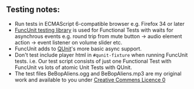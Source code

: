 Testing notes:
-----------

-  Run tests in ECMAScript 6-compatible browser e.g. Firefox 34 or later
-  [FuncUnit testing library](http://funcunit.com/index.html) is used for Functional Tests with waits for asynchrous events e.g. round trip from mute button -> audio element action -> event listener on volume slider etc.
-  FuncUnit adds  to [QUnit](http://api.qunitjs.com/)'s more basic async support.
-  Don't test include player html in `#qunit-fixture`  when running FuncUnit tests. i.e. Our test script consists of just one Functional Test with FuncUnit vs lots of atomic Unit Tests with QUnit.
-  The test files BeBopAliens.ogg and BeBopAliens.mp3 are my original work and available to you under [Creative Commens Licence 0](http://creativecommons.org/about/cc0)
